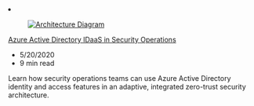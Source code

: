 <!-- This file is automatically generated by build/architectures/build_index.py. Any updates will be lost. -->

<!-- markdownlint-disable MD033 -->

<li class="grid-item item-column" data-categories="Security ">
<article class="card">
    <div class="card-header has-margin-bottom-none" aria-hidden="true">
        <figure class="image diagram has-height-175 has-overflow-hidden level">
            <a href="/azure/architecture/example-scenario/aadsec/azure-ad-security"><img src="/azure/architecture/browse/thumbs/security-compliance-blueprint-hipaa-hitrust-health-data-ai.png" class="diagram" alt="Architecture Diagram" data-linktype="relative-path"></a>
        </figure>
    </div>
    <div class="card-content">
        <a class="card-content-title has-margin-top-none" href="/azure/architecture/example-scenario/aadsec/azure-ad-security">
            <p>Azure Active Directory IDaaS in Security Operations</p>
        </a>
        <ul class="card-content-metadata">
            <li>5/20/2020</li>
            <li>9 min read</li>
        </ul>
        <p class="card-content-description">Learn how security operations teams can use Azure Active Directory identity and access features in an adaptive, integrated zero-trust security architecture.</p>
        <div class="bottom-to-top-fade is-hidden-mobile"></div>
    </div>
</article>
</li>
